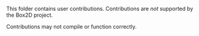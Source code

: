 This folder contains user contributions. Contributions are _not_ supported by the Box2D project.

Contributions may not compile or function correctly.
